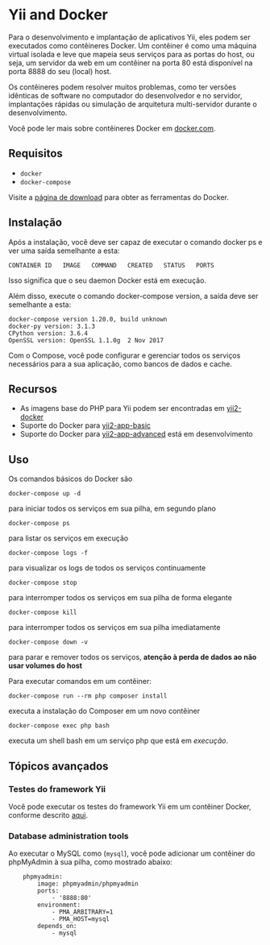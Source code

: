 Yii and Docker
==============

Para o desenvolvimento e implantação de aplicativos Yii, eles podem ser executados como contêineres Docker. Um contêiner é como uma máquina virtual isolada e leve que mapeia seus serviços para as portas do host, ou seja, um servidor da web em um contêiner na porta 80 está disponível na porta 8888 do seu (local) host.

Os contêineres podem resolver muitos problemas, como ter versões idênticas de software no computador do desenvolvedor e no servidor, implantações rápidas ou simulação de arquitetura multi-servidor durante o desenvolvimento.

Você pode ler mais sobre contêineres Docker em [docker.com](https://www.docker.com/why-docker).

## Requisitos

- `docker`
- `docker-compose`

Visite a [página de download](https://www.docker.com/products/container-runtime) para obter as ferramentas do Docker.

## Instalação

Após a instalação, você deve ser capaz de executar o comando docker ps e ver uma saída semelhante a esta:

```
CONTAINER ID   IMAGE   COMMAND   CREATED   STATUS   PORTS
```

Isso significa que o seu daemon Docker está em execução.

Além disso, execute o comando docker-compose version, a saída deve ser semelhante a esta:

```
docker-compose version 1.20.0, build unknown
docker-py version: 3.1.3
CPython version: 3.6.4
OpenSSL version: OpenSSL 1.1.0g  2 Nov 2017
```

Com o Compose, você pode configurar e gerenciar todos os serviços necessários para a sua aplicação, como bancos de dados e cache.

## Recursos

- As imagens base do PHP para Yii podem ser encontradas em [yii2-docker](https://github.com/yiisoft/yii2-docker)
- Suporte do Docker para [yii2-app-basic](https://github.com/yiisoft/yii2-app-basic#install-with-docker)
- Suporte do Docker para [yii2-app-advanced](https://github.com/yiisoft/yii2-app-advanced/pull/347) está em desenvolvimento

## Uso

Os comandos básicos do Docker são

    docker-compose up -d
    
para iniciar todos os serviços em sua pilha, em segundo plano

    docker-compose ps
    
para listar os serviços em execução

    docker-compose logs -f
    
para visualizar os logs de todos os serviços continuamente

    docker-compose stop
    
para interromper todos os serviços em sua pilha de forma elegante

    docker-compose kill
    
para interromper todos os serviços em sua pilha imediatamente

    docker-compose down -v

para parar e remover todos os serviços, **atenção à perda de dados ao não usar volumes do host**

Para executar comandos em um contêiner:

    docker-compose run --rm php composer install
    
executa a instalação do Composer em um novo contêiner

    docker-compose exec php bash
    
executa um shell bash em um serviço php que está em *execução*.


## Tópicos avançados

### Testes do framework Yii

Você pode executar os testes do framework Yii em um contêiner Docker, conforme descrito [aqui](https://github.com/yiisoft/yii2/blob/master/tests/README.md#dockerized-testing).

### Database administration tools

Ao executar o MySQL como (`mysql`), você pode adicionar um contêiner do phpMyAdmin à sua pilha, como mostrado abaixo:

```
    phpmyadmin:
        image: phpmyadmin/phpmyadmin
        ports:
            - '8888:80'
        environment:
            - PMA_ARBITRARY=1
            - PMA_HOST=mysql
        depends_on:
            - mysql
```
